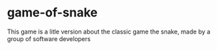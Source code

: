 # game-of-snake
This game is a litle version about the classic game the snake, made by a group of software developers
